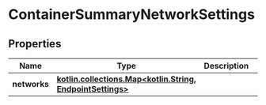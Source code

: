 # ContainerSummaryNetworkSettings

## Properties

| Name         | Type                                                                                     | Description | Notes      |
|--------------|------------------------------------------------------------------------------------------|-------------|------------|
| **networks** | [**kotlin.collections.Map&lt;kotlin.String, EndpointSettings&gt;**](EndpointSettings.md) |             | [optional] |



